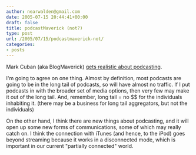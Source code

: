 ```yaml
---
author: nearwalden@gmail.com
date: 2005-07-15 20:44:41+00:00
draft: false
title: podcastMaverick (not?)
type: post
url: /2005/07/15/podcastmaverick-not/
categories:
- posts
---
```


Mark Cuban (aka BlogMaverick)  [gets realistic about podcasting](//www.blogmaverick.com/entry/1234000667050432/").  





I'm going to agree on one thing.  Almost by definition, most podcasts are going to be in the long tail of podcasts, so will have almost no traffic.  If I put podcasts in with the broader set of media options, then very few may make it out of the long tail.  And, remember, long tail = no $$ for the individuals inhabiting it. (there may be a business for long tail aggregators, but not the individuals)





On the other hand, I think there are new things about podcasting, and it will open up some new forms of communications, some of which may really catch on.  I think the connection with iTunes (and hence, to the iPod) goes beyond streaming because it works in a disconnected mode, which is important in our current "partially connected" world.



